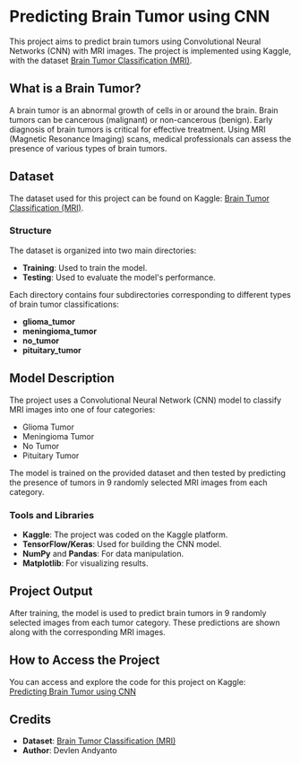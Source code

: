 # Predicting Brain Tumor using CNN

This project aims to predict brain tumors using Convolutional Neural Networks (CNN) with MRI images. The project is implemented using Kaggle, with the dataset [Brain Tumor Classification (MRI)](https://www.kaggle.com/datasets/sartajbhuvaji/brain-tumor-classification-mri).

## What is a Brain Tumor?

A brain tumor is an abnormal growth of cells in or around the brain. Brain tumors can be cancerous (malignant) or non-cancerous (benign). Early diagnosis of brain tumors is critical for effective treatment. Using MRI (Magnetic Resonance Imaging) scans, medical professionals can assess the presence of various types of brain tumors.

## Dataset

The dataset used for this project can be found on Kaggle: [Brain Tumor Classification (MRI)](https://www.kaggle.com/datasets/sartajbhuvaji/brain-tumor-classification-mri).

### Structure

The dataset is organized into two main directories:
- **Training**: Used to train the model.
- **Testing**: Used to evaluate the model's performance.

Each directory contains four subdirectories corresponding to different types of brain tumor classifications:
- **glioma_tumor**
- **meningioma_tumor**
- **no_tumor**
- **pituitary_tumor**

## Model Description

The project uses a Convolutional Neural Network (CNN) model to classify MRI images into one of four categories:
- Glioma Tumor
- Meningioma Tumor
- No Tumor
- Pituitary Tumor

The model is trained on the provided dataset and then tested by predicting the presence of tumors in 9 randomly selected MRI images from each category.

### Tools and Libraries

- **Kaggle**: The project was coded on the Kaggle platform.
- **TensorFlow/Keras**: Used for building the CNN model.
- **NumPy** and **Pandas**: For data manipulation.
- **Matplotlib**: For visualizing results.

## Project Output

After training, the model is used to predict brain tumors in 9 randomly selected images from each tumor category. These predictions are shown along with the corresponding MRI images.

## How to Access the Project

You can access and explore the code for this project on Kaggle:  
[Predicting Brain Tumor using CNN](https://www.kaggle.com/code/devlenandyanto/kelompok-3-cnn-predicting-brain-tumor/notebook)

## Credits

- **Dataset**: [Brain Tumor Classification (MRI)](https://www.kaggle.com/datasets/sartajbhuvaji/brain-tumor-classification-mri)
- **Author**: Devlen Andyanto
